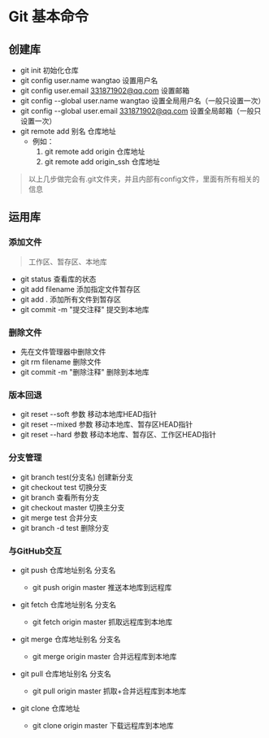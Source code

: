 # Git 基本命令

## 创建库
- git init  初始化仓库
- git config user.name wangtao 设置用户名
- git config user.email 331871902@qq.com 设置邮箱
- git config --global user.name wangtao 设置全局用户名（一般只设置一次）
- git config --global user.email 331871902@qq.com 设置全局邮箱（一般只设置一次）
- git remote add 别名 仓库地址
    - 例如：
        1. git remote add origin  仓库地址
        2. git remote add origin_ssh  仓库地址
> 以上几步做完会有.git文件夹，并且内部有config文件，里面有所有相关的信息

## 运用库

### 添加文件
> 工作区、暂存区、本地库 
- git status               查看库的状态
- git add filename         添加指定文件暂存区
- git add .                添加所有文件到暂存区 
- git commit -m "提交注释"  提交到本地库

### 删除文件
- 先在文件管理器中删除文件
- git rm filename          删除文件
- git commit -m "删除注释"  删除到本地库

### 版本回退
- git reset --soft 参数 移动本地库HEAD指针
- git reset --mixed 参数 移动本地库、暂存区HEAD指针
- git reset --hard 参数 移动本地库、暂存区、工作区HEAD指针

### 分支管理
- git branch test(分支名) 创建新分支
- git checkout test      切换分支
- git branch    		 查看所有分支
- git checkout master    切换主分支
- git merge test         合并分支
- git branch -d test     删除分支

### 与GitHub交互
- git push 仓库地址别名 分支名  
    - git push origin master   推送本地库到远程库
- git fetch 仓库地址别名 分支名
    - git fetch origin master  抓取远程库到本地库
- git merge 仓库地址别名 分支名
    - git merge origin master  合并远程库到本地库
- git pull 仓库地址别名 分支名  
    - git pull origin master   抓取+合并远程库到本地库

- git clone 仓库地址
    - git clone origin master  下载远程库到本地库